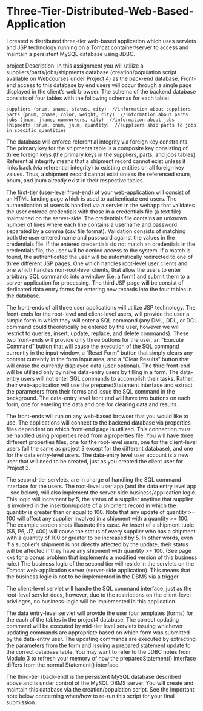 # Three-Tier-Distributed-Web-Based-Application
I created a distributed three-tier web-based application which uses servlets and JSP technology running on a Tomcat container/server to access and maintain a persistent MySQL database using JDBC.


project Description:  In this assignment you will utilize a suppliers/parts/jobs/shipments database (creation/population script available on Webcourses under Project 4) as the back-end database. Front-end access to this database by end users will occur through a single page displayed in the client’s web browser. The schema of the backend database consists of four tables with the following schemas for each table:

	suppliers (snum, sname, status, city)  //information about suppliers
	parts (pnum, pname, color, weight, city)  //information about parts
	jobs (jnum, jname, numworkers, city)  //information about jobs
   	shipments (snum, pnum, jnum, quantity)  //suppliers ship parts to jobs in specific quantities
	
The database will enforce referential integrity via foreign key constraints.  The primary key for the shipments table is a composite key consisting of three foreign keys (the primary keys in the suppliers, parts, and jobs tables).  Referential integrity means that a shipment record cannot exist unless it links back (via referential integrity) to existing entities on all foreign key values.  Thus, a shipment record cannot exist unless the referenced snum, pnum, and jnum already exist in their respective tables.

The first-tier (user-level front-end) of your web-application will consist of an HTML landing page which is used to authenticate end users.  The authentication of users is handled via a servlet in the webapp that validates the user entered credentials with those in a credentials file (a text file) maintained on the server-side.  The credentials file contains an unknown number of lines where each line contains a username and password separated by a comma (csv file format). Validation consists of matching both the user entered name and password against the values in the credentials file.  If the entered credentials do not match an credentials in the credentials file, the user will be denied access to the system. If a match is found, the authenticated the user will be automatically redirected to one of three different JSP pages. One which handles root-level user clients and one which handles non-root-level clients, that allow the users to enter arbitrary SQL commands into a window (i.e. a form) and submit them to a server application for processing.  The third JSP page will be consist of dedicated data entry forms for entering new records into the four tables in the database.  

The front-ends of all three user applications will utilize JSP technology.   The front-ends for the root-level and client-level users, will provide the user a simple form in which they will enter a SQL command (any DML, DDL, or DCL command could theoretically be entered by the user, however we will restrict to queries, insert, update, replace, and delete commands).  These two front-ends will provide only three buttons for the user, an “Execute Command” button that will cause the execution of the SQL command currently in the input window, a “Reset Form” button that simply clears any content currently in the form input area, and a “Clear Results” button that will erase the currently displayed data (user optional).  The third front-end will be utilized only by naïve data-entry users by filling in a form.  The data-entry users will not enter SQL commands to accomplish their tasks.  Rather, their web-application will use the preparedStatement interface and extract the parameters from their forms and issue the SQL command in the background.  The data-entry level front end will have two buttons on each form, one for entering the data and one for clearing data and results.

The front-ends will run on any web-based browser that you would like to use.  The applications will connect to the backend database via properties files dependent on which front-end page is utilized.  This connection must be handled using properties read from a properties file.  You will have three different properties files, one for the root-level users, one for the client-level users (all the same as project 3 except for the different database), and one for the data entry-level users.  The data-entry level user account is a new user that will need to be created, just as you created the client user for Project 3.

The second-tier servlets, are in charge of handling the SQL command interface for the users.  The root-level user app (and the data entry level app – see below), will also implement the server-side business/application logic.  This logic will increment by 5, the status of a supplier anytime that supplier is involved in the insertion/update of a shipment record in which the quantity is greater than or equal to 100.  Note that any update of quantity >= 100 will affect any supplier involved in a shipment with a quantity >= 100.  The example screen shots illustrate this case.  An insert of a shipment tuple (S5, P6, J7, 400) will cause the status of every supplier who has a shipment with a quantity of 100 or greater to be increased by 5.  In other words, even if a supplier’s shipment is not directly affected by the update, their status will be affected if they have any shipment with quantity >= 100.  (See page xxs for a bonus problem that implements a modified version of this business rule.)  The business logic of the second tier will reside in the servlets on the Tomcat web-application server (server-side application).  This means that the business logic is not to be implemented in the DBMS via a trigger.  

The client-level servlet will handle the SQL command interface, just as the root-level servlet does, however, due to the restrictions on the client-level privileges, no business-logic will be implemented in this application.

The data entry-level servlet will provide the user four templates (forms) for the each of the tables in the project4 database. The correct updating command will be executed by mid-tier level servlets issuing whichever updating commands are appropriate based on which form was submitted by the data-entry user.  The updating commands are executed by extracting the parameters from the form and issuing a prepared statement update to the correct database table.  You may want to refer to the JDBC notes from Module 3 to refresh your memory of how the preparedStatement() interface differs from the normal Statement() interface.

The third-tier (back-end) is the persistent MySQL database described above and is under control of the MySQL DBMS server.  You will create and maintain this database via the creation/population script.  See the important note below concerning when/how to re-run this script for your final submission.

